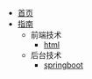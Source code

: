 * [首页](/)
* [指南](/guide)
  * 前端技术
    * [html](/html/REAMDE.md)
  * 后台技术
    * [springboot](/java/README.md) 
  